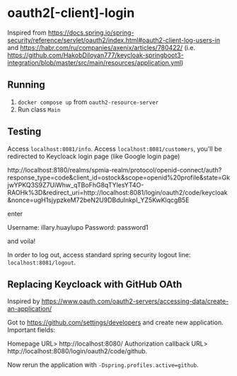 # oauth2[-client]-login

Inspired from https://docs.spring.io/spring-security/reference/servlet/oauth2/index.html#oauth2-client-log-users-in
and https://habr.com/ru/companies/axenix/articles/780422/ (i.e. https://github.com/HakobDiloyan777/keycloak-springboot3-integration/blob/master/src/main/resources/application.yml)

## Running

1. `docker compose up` from `oauth2-resource-server`
2. Run class `Main`

## Testing

Access `localhost:8081/info`. 
Access `localhost:8081/customers`, you'll be redirected to Keycloack login page (like Google login page)

http://localhost:8180/realms/spmia-realm/protocol/openid-connect/auth?response_type=code&client_id=ostock&scope=openid%20profile&state=GkjwYPKQ3S9Z7UiWhw_qTBoFhG8qTYlesYT4O-RAOHk%3D&redirect_uri=http://localhost:8081/login/oauth2/code/keycloak&nonce=ugH1sjypzkeM72beN2U9DBdulnkpI_YZ5KwKlqcgB5E

enter 

Username: illary.huaylupo
Password: password1

and voila!

In order to log out, access standard spring security logout line: `localhost:8081/logout`.


## Replacing Keycloack with GitHub OAth

Inspired by https://www.oauth.com/oauth2-servers/accessing-data/create-an-application/

Got to https://github.com/settings/developers and create new application. Important fields:

Homepage URL> http://localhost:8080/
Authorization callback URL> http://localhost:8080/login/oauth2/code/github.

Now rerun the application with `-Dspring.profiles.active=github`.